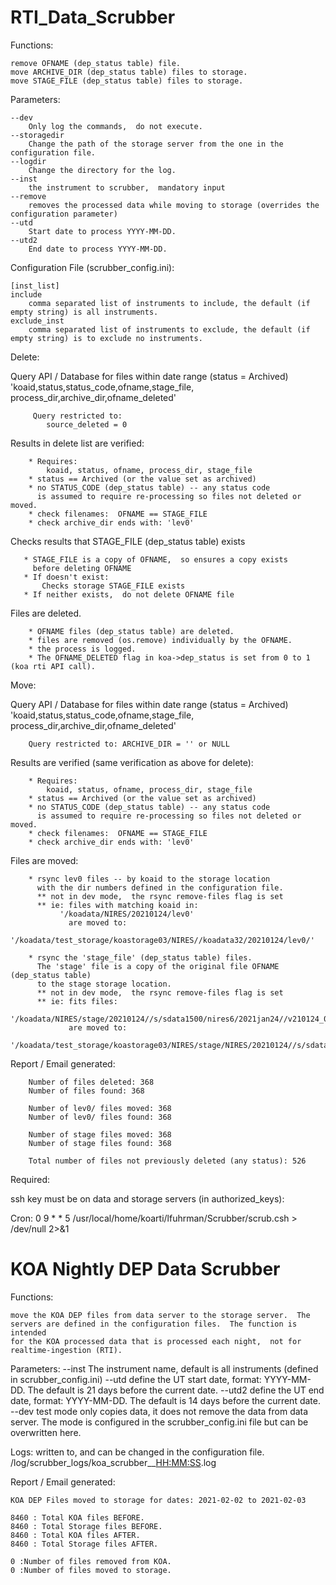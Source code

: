 # RTI_Data_Scrubber

Functions:

    remove OFNAME (dep_status table) file.
    move ARCHIVE_DIR (dep_status table) files to storage.
    move STAGE_FILE (dep_status table) files to storage.

Parameters:

    --dev
        Only log the commands,  do not execute.
    --storagedir
        Change the path of the storage server from the one in the configuration file.
    --logdir
        Change the directory for the log.
    --inst 
        the instrument to scrubber,  mandatory input
    --remove
        removes the processed data while moving to storage (overrides the configuration parameter)
    --utd
        Start date to process YYYY-MM-DD.
    --utd2
        End date to process YYYY-MM-DD.


Configuration File (scrubber_config.ini):

    [inst_list]
    include
        comma separated list of instruments to include, the default (if empty string) is all instruments.
    exclude_inst
        comma separated list of instruments to exclude, the default (if empty string) is to exclude no instruments.


Delete:

   Query API / Database for files within date range (status = Archived)
        'koaid,status,status_code,ofname,stage_file,
         process_dir,archive_dir,ofname_deleted'
         
         Query restricted to: 
            source_deleted = 0
                 
   Results in delete list are verified:
   
        * Requires: 
            koaid, status, ofname, process_dir, stage_file
        * status == Archived (or the value set as archived)
        * no STATUS_CODE (dep_status table) -- any status code
          is assumed to require re-processing so files not deleted or moved.
        * check filenames:  OFNAME == STAGE_FILE
        * check archive_dir ends with: 'lev0' 

   Checks results that STAGE_FILE (dep_status table) exists
       
       * STAGE_FILE is a copy of OFNAME,  so ensures a copy exists
         before deleting OFNAME
       * If doesn't exist:
           Checks storage STAGE_FILE exists
       * If neither exists,  do not delete OFNAME file 
   
   Files are deleted.
   
        * OFNAME files (dep_status table) are deleted.
        * files are removed (os.remove) individually by the OFNAME.
        * the process is logged.
        * The OFNAME_DELETED flag in koa->dep_status is set from 0 to 1 (koa rti API call).    
   
Move:

   Query API / Database for files within date range (status = Archived)
        'koaid,status,status_code,ofname,stage_file,
         process_dir,archive_dir,ofname_deleted'
       
        Query restricted to: ARCHIVE_DIR = '' or NULL

   Results are verified (same verification as above for delete):
   
        * Requires: 
            koaid, status, ofname, process_dir, stage_file
        * status == Archived (or the value set as archived)
        * no STATUS_CODE (dep_status table) -- any status code
          is assumed to require re-processing so files not deleted or moved.
        * check filenames:  OFNAME == STAGE_FILE
        * check archive_dir ends with: 'lev0' 
        
   Files are moved:
   
        * rsync lev0 files -- by koaid to the storage location 
          with the dir numbers defined in the configuration file.
          ** not in dev mode,  the rsync remove-files flag is set
          ** ie: files with matching koaid in:
               '/koadata/NIRES/20210124/lev0' 
                 are moved to:
               '/koadata/test_storage/koastorage03/NIRES//koadata32/20210124/lev0/'

        * rsync the 'stage_file' (dep_status table) files.  
          The 'stage' file is a copy of the original file OFNAME (dep_status table)
          to the stage storage location. 
          ** not in dev mode,  the rsync remove-files flag is set
          ** ie: fits files:
               '/koadata/NIRES/stage/20210124//s/sdata1500/nires6/2021jan24//v210124_0162.fits'
                 are moved to:
               '/koadata/test_storage/koastorage03/NIRES/stage/NIRES/20210124//s/sdata1500/nires6/2021jan24/'
               
 
   Report / Email generated:
   
        Number of files deleted: 368
        Number of files found: 368
        
        Number of lev0/ files moved: 368
        Number of lev0/ files found: 368
        
        Number of stage files moved: 368
        Number of stage files found: 368
        
        Total number of files not previously deleted (any status): 526
        
        
   Required:
   
   ssh key must be on data and storage servers
   (in authorized_keys):
   
   Cron:
       0  9 * * 5 /usr/local/home/koarti/lfuhrman/Scrubber/scrub.csh > /dev/null 2>&1

        
# KOA Nightly DEP Data Scrubber

Functions:

    move the KOA DEP files from data server to the storage server.  The
    servers are defined in the configuration files.  The function is intended 
    for the KOA processed data that is processed each night,  not for 
    realtime-ingestion (RTI).


Parameters:
    --inst
        The instrument name, default is all instruments (defined in
        scrubber_config.ini)
    --utd
        define the UT start date,  format: YYYY-MM-DD. The default
        is 21 days before the current date.
    --utd2
        define the UT end date,  format: YYYY-MM-DD. The default
        is 14 days before the current date.
    --dev
        test mode only copies data,  it does not remove the data
        from data server.  The mode is configured in the 
        scrubber_config.ini file but can be overwritten here.


Logs:
    written to,  and can be changed in the configuration file.
        /log/scrubber_logs/koa_scrubber_<YYYYMMDD>_<HH:MM:SS>.log
        

Report / Email generated:
   
    KOA DEP Files moved to storage for dates: 2021-02-02 to 2021-02-03
    
    8460 : Total KOA files BEFORE.
    8460 : Total Storage files BEFORE.
    8460 : Total KOA files AFTER.
    8460 : Total Storage files AFTER.
    
    0 :Number of files removed from KOA.
    0 :Number of files moved to storage.
